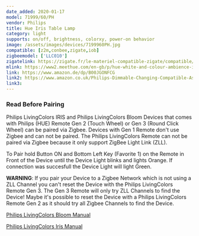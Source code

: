 ```yaml
---
date_added: 2020-01-17
model: 71999/60/PH
vendor: Philips
title: Hue Iris Table Lamp
category: light
supports: on/off, brightness, colorxy, power-on behavior
image: /assets/images/devices/7199960PH.jpg
compatible: [z2m,conbee,zigate,iob]
zigbeemodel: ['LLC010']
zigatelink: https://zigate.fr/le-materiel-compatible-zigate/compatible/ampoulesconnecteswhiteambiancee27-
mlink: https://www2.meethue.com/en-gb/p/hue-white-and-colour-ambience-iris-table-lamp/7199960PU
link: https://www.amazon.de/dp/B00JGONFCG
link2: https://www.amazon.co.uk/Philips-Dimmable-Changing-Compatible-Assistant/dp/B00IVZZBDC
link3: 
---
```

### Read Before Pairing
Philips LivingColors IRIS and Philips LivingColors Bloom Devices that comes with
Philips (HUE) Remote Gen 2 (Touch Wheel) or Gen 3 (Round Click Wheel) can be paired via Zigbee.
Devices with Gen 1 Remote don't use Zigbee and can not be paired.
The Philips LivingColors Remote can not be paired via Zigbee because it only support ZigBee Light Link (ZLL).

To Pair hold Button ON and Bottom Left Key (Favorite 1) on the Remote in Front of the Device until
the Device Light blinks and lights Orange. If connection was succesfull the Device Light will light Green.

**WARNING**: If you pair your Device to a Zigbee Network which is not using a ZLL Channel
you can't reset the Device with the Philips LivingColors Remote Gen 3.
The Gen 3 Remote will only try ZLL Channels to find the Device! Maybe it's possible to reset
the Device with a Philips LivingColors Remote Gen 2 as it should try all Zigbee Channels to find the Device.

[Philips LivingColors Bloom Manual](https://www.download.p4c.philips.com/files/7/7099760pu/7099760pu_dfu_eng.pdf)

[Philips LivingColors Iris Manual](https://www.download.p4c.philips.com/files/7/7099930ph/7099930ph_dfu_eng.pdf)


